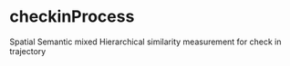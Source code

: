 # checkinProcess
Spatial Semantic mixed Hierarchical similarity measurement for check in trajectory 
